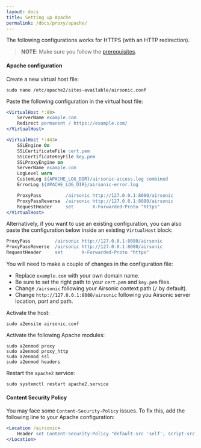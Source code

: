 ```yaml
---
layout: docs
title: Setting up Apache
permalink: /docs/proxy/apache/
---
```


The following configurations works for HTTPS (with an HTTP redirection).

> **NOTE**: Make sure you follow the [prerequisites](/docs/proxy/prerequisites/).

#### Apache configuration

Create a new virtual host file:

```
sudo nano /etc/apache2/sites-available/airsonic.conf
```

Paste the following configuration in the virtual host file:

```apache
<VirtualHost *:80>
    ServerName example.com
    Redirect permanent / https://example.com/
</VirtualHost>

<VirtualHost *:443>
    SSLEngine On
    SSLCertificateFile cert.pem
    SSLCertificateKeyFile key.pem
    SSLProxyEngine on
    ServerName example.com
    LogLevel warn
    CustomLog ${APACHE_LOG_DIR}/airsonic-access.log combined
    ErrorLog ${APACHE_LOG_DIR}/airsonic-error.log

    ProxyPass         /airsonic http://127.0.0.1:8080/airsonic
    ProxyPassReverse  /airsonic http://127.0.0.1:8080/airsonic
    RequestHeader     set       X-Forwarded-Proto "https"
</VirtualHost>
```

Alternatively, if you want to use an existing configuration, you can also paste
the configuration below inside an existing `VirtualHost` block:

```apache
ProxyPass         /airsonic http://127.0.0.1:8080/airsonic
ProxyPassReverse  /airsonic http://127.0.0.1:8080/airsonic
RequestHeader     set       X-Forwarded-Proto "https"
```

You will need to make a couple of changes in the configuration file:

- Replace `example.com` with your own domain name.
- Be sure to set the right path to your `cert.pem` and `key.pem` files.
- Change `/airsonic` following your Airsonic context path (`/` by default).
- Change `http://127.0.0.1:8080/airsonic` following you Airsonic server location, port and path.

Activate the host:

```
sudo a2ensite airsonic.conf
```

Activate the following Apache modules:

```
sudo a2enmod proxy
sudo a2enmod proxy_http
sudo a2enmod ssl
sudo a2enmod headers
```

Restart the `apache2` service:

```
sudo systemctl restart apache2.service
```

#### Content Security Policy

You may face some `Content-Security-Policy` issues. To fix this, add the following line to your Apache configuration:

```apache
<Location /airsonic>
    Header set Content-Security-Policy "default-src 'self'; script-src 'self' 'unsafe-inline' 'unsafe-eval' www.gstatic.com; img-src 'self' *.akamaized.net; style-src 'self' 'unsafe-inline' fonts.googleapis.com; font-src 'self' fonts.gstatic.com; frame-src 'self'; object-src 'none'"
</Location>
```
